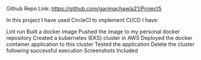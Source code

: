 Github Repo Link: https://github.com/garimachawla21/Project5

In this project I have used CircleCI to implement CI/CD I have:

Lint run
Built a docker image
Pushed the image to my personal docker repository
Created a kubernetes (EKS) cluster in AWS
Deployed the docker container application to this cluster
Tested the application
Delete the cluster following successful execution
Screenshots Included
